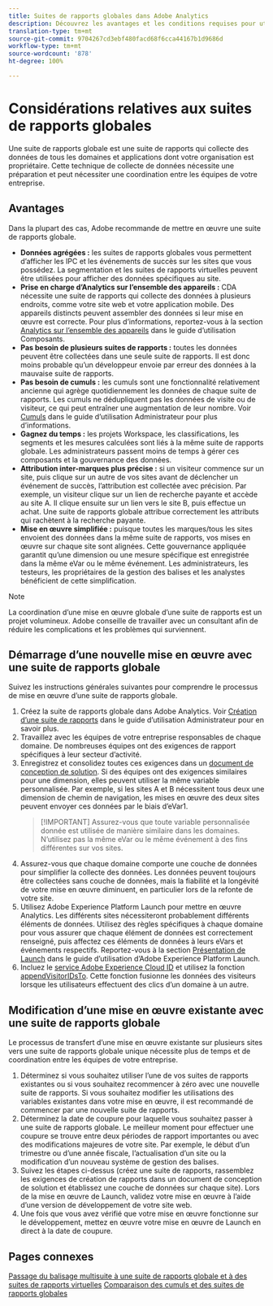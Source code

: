 ```yaml
---
title: Suites de rapports globales dans Adobe Analytics
description: Découvrez les avantages et les conditions requises pour utiliser une suite de rapports globale.
translation-type: tm+mt
source-git-commit: 9704267cd3ebf480facd68f6cca44167b1d9686d
workflow-type: tm+mt
source-wordcount: '878'
ht-degree: 100%

---
```



# Considérations relatives aux suites de rapports globales

Une suite de rapports globale est une suite de rapports qui collecte des données de tous les domaines et applications dont votre organisation est propriétaire. Cette technique de collecte de données nécessite une préparation et peut nécessiter une coordination entre les équipes de votre entreprise.

## Avantages

Dans la plupart des cas, Adobe recommande de mettre en œuvre une suite de rapports globale.

* **Données agrégées :** les suites de rapports globales vous permettent d’afficher les IPC et les événements de succès sur les sites que vous possédez. La segmentation et les suites de rapports virtuelles peuvent être utilisées pour afficher des données spécifiques au site.
* **Prise en charge d’Analytics sur l’ensemble des appareils :** CDA nécessite une suite de rapports qui collecte des données à plusieurs endroits, comme votre site web et votre application mobile. Des appareils distincts peuvent assembler des données si leur mise en œuvre est correcte. Pour plus d’informations, reportez-vous à la section [Analytics sur l’ensemble des appareils](../../components/cda/overview.md) dans le guide d’utilisation Composants.
* **Pas besoin de plusieurs suites de rapports :** toutes les données peuvent être collectées dans une seule suite de rapports. Il est donc moins probable qu’un développeur envoie par erreur des données à la mauvaise suite de rapports.
* **Pas besoin de cumuls :** les cumuls sont une fonctionnalité relativement ancienne qui agrège quotidiennement les données de chaque suite de rapports. Les cumuls ne dédupliquent pas les données de visite ou de visiteur, ce qui peut entraîner une augmentation de leur nombre. Voir [Cumuls](../../admin/c-manage-report-suites/rollup-report-suite.md) dans le guide d’utilisation Administrateur pour plus d’informations.
* **Gagnez du temps :** les projets Workspace, les classifications, les segments et les mesures calculées sont liés à la même suite de rapports globale. Les administrateurs passent moins de temps à gérer ces composants et la gouvernance des données.
* **Attribution inter-marques plus précise :** si un visiteur commence sur un site, puis clique sur un autre de vos sites avant de déclencher un événement de succès, l’attribution est collectée avec précision. Par exemple, un visiteur clique sur un lien de recherche payante et accède au site A. Il clique ensuite sur un lien vers le site B, puis effectue un achat. Une suite de rapports globale attribue correctement les attributs qui rachètent à la recherche payante.
* **Mise en œuvre simplifiée :** puisque toutes les marques/tous les sites envoient des données dans la même suite de rapports, vos mises en œuvre sur chaque site sont alignées. Cette gouvernance appliquée garantit qu’une dimension ou une mesure spécifique est enregistrée dans la même eVar ou le même événement. Les administrateurs, les testeurs, les propriétaires de la gestion des balises et les analystes bénéficient de cette simplification.

>[!NOTE]
>
>La coordination d’une mise en œuvre globale d’une suite de rapports est un projet volumineux. Adobe conseille de travailler avec un consultant afin de réduire les complications et les problèmes qui surviennent.

## Démarrage d’une nouvelle mise en œuvre avec une suite de rapports globale

Suivez les instructions générales suivantes pour comprendre le processus de mise en œuvre d’une suite de rapports globale.

1. Créez la suite de rapports globale dans Adobe Analytics. Voir [Création d’une suite de rapports](../../admin/admin-console/create-report-suite.md) dans le guide d’utilisation Administrateur pour en savoir plus.
2. Travaillez avec les équipes de votre entreprise responsables de chaque domaine. De nombreuses équipes ont des exigences de rapport spécifiques à leur secteur d’activité.
3. Enregistrez et consolidez toutes ces exigences dans un [document de conception de solution](solution-design.md). Si des équipes ont des exigences similaires pour une dimension, elles peuvent utiliser la même variable personnalisée. Par exemple, si les sites A et B nécessitent tous deux une dimension de chemin de navigation, les mises en œuvre des deux sites peuvent envoyer ces données par le biais d’eVar1.
   > [!IMPORTANT] Assurez-vous que toute variable personnalisée donnée est utilisée de manière similaire dans les domaines. N’utilisez pas la même eVar ou le même événement à des fins différentes sur vos sites.
4. Assurez-vous que chaque domaine comporte une couche de données pour simplifier la collecte des données. Les données peuvent toujours être collectées sans couche de données, mais la fiabilité et la longévité de votre mise en œuvre diminuent, en particulier lors de la refonte de votre site.
5. Utilisez Adobe Experience Platform Launch pour mettre en œuvre Analytics. Les différents sites nécessiteront probablement différents éléments de données. Utilisez des règles spécifiques à chaque domaine pour vous assurer que chaque élément de données est correctement renseigné, puis affectez ces éléments de données à leurs eVars et événements respectifs. Reportez-vous à la section [Présentation de Launch](https://docs.adobe.com/content/help/fr-FR/launch/using/overview.html) dans le guide d’utilisation d’Adobe Experience Platform Launch.
6. Incluez le [service Adobe Experience Cloud ID](https://docs.adobe.com/content/help/fr-FR/id-service/using/home.html) et utilisez la fonction [appendVisitorIDsTo](https://docs.adobe.com/content/help/fr-FR/id-service/using/id-service-api/methods/appendvisitorid.html). Cette fonction fusionne les données des visiteurs lorsque les utilisateurs effectuent des clics d’un domaine à un autre.

## Modification d’une mise en œuvre existante avec une suite de rapports globale

Le processus de transfert d’une mise en œuvre existante sur plusieurs sites vers une suite de rapports globale unique nécessite plus de temps et de coordination entre les équipes de votre entreprise.

1. Déterminez si vous souhaitez utiliser l’une de vos suites de rapports existantes ou si vous souhaitez recommencer à zéro avec une nouvelle suite de rapports. Si vous souhaitez modifier les utilisations des variables existantes dans votre mise en œuvre, il est recommandé de commencer par une nouvelle suite de rapports.
2. Déterminez la date de coupure pour laquelle vous souhaitez passer à une suite de rapports globale. Le meilleur moment pour effectuer une coupure se trouve entre deux périodes de rapport importantes ou avec des modifications majeures de votre site. Par exemple, le début d’un trimestre ou d’une année fiscale, l’actualisation d’un site ou la modification d’un nouveau système de gestion des balises.
3. Suivez les étapes ci-dessus (créez une suite de rapports, rassemblez les exigences de création de rapports dans un document de conception de solution et établissez une couche de données sur chaque site). Lors de la mise en œuvre de Launch, validez votre mise en œuvre à l’aide d’une version de développement de votre site web.
4. Une fois que vous avez vérifié que votre mise en œuvre fonctionne sur le développement, mettez en œuvre votre mise en œuvre de Launch en direct à la date de coupure.

## Pages connexes

[Passage du balisage multisuite à une suite de rapports globale et à des suites de rapports virtuelles](../../components/vrs/vrs-considerations.md)
[Comparaison des cumuls et des suites de rapports globales](../../admin/c-manage-report-suites/rollup-report-suite.md)
